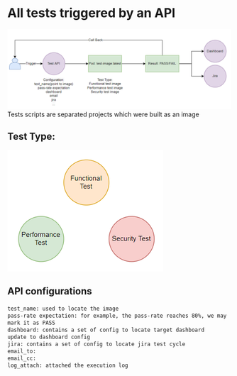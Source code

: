 # All tests triggered by an API
![img.png](images/integration-test.png)
Tests scripts are separated projects which were built as an image 

## Test Type:
![img.png](images/test-type.png)

## API configurations

```
test_name: used to locate the image
pass-rate expectation: for example, the pass-rate reaches 80%, we may mark it as PASS
dashboard: contains a set of config to locate target dashboard
update to dashboard config
jira: contains a set of config to locate jira test cycle
email_to:
email_cc:
log_attach: attached the execution log

```
